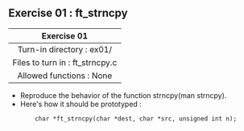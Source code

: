 ## Exercise 01 : ft_strncpy

|Exercise 01|
|:---:|
|Turn-in directory : ex01/|
|Files to turn in : ft_strncpy.c|
|Allowed functions : None|

- Reproduce the behavior of the function strncpy(man strncpy).
- Here's how it should be prototyped : 
    ```
        char *ft_strncpy(char *dest, char *src, unsigned int n);
    ```
